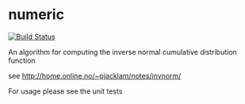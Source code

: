 numeric
=======
[![Build Status](https://travis-ci.org/ghais/numeric.png?branch=master)](https://travis-ci.org/ghais/numeric)

An algorithm for computing the inverse normal cumulative distribution function
    
see http://home.online.no/~pjacklam/notes/invnorm/


For usage please see the unit tests
